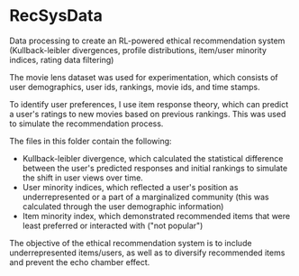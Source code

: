 # RecSysData
Data processing to create an RL-powered ethical recommendation system (Kullback-leibler divergences, profile distributions, item/user minority indices, rating data filtering)

The movie lens dataset was used for experimentation, which consists of user demographics, user ids, rankings, movie ids, and time stamps.

To identify user preferences, I use item response theory, which can predict a user's ratings to new movies based on previous rankings. This was used to simulate the recommendation process.

The files in this folder contain the following:
- Kullback-leibler divergence, which calculated the statistical difference between the user's predicted responses and initial rankings to simulate the shift in user views over time.
- User minority indices, which reflected a user's position as underrepresented or a part of a marginalized community (this was calculated through the user demographic information)
- Item minority index, which demonstrated recommended items that were least preferred or interacted with ("not popular")

The objective of the ethical recommendation system is to include underrepresented items/users, as well as to diversify recommended items and prevent the echo chamber effect.


